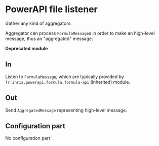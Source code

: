 # PowerAPI file listener

Gather any kind of aggregators.

Aggregator can process `FormulaMessage`s in order to make an high-level message, thus an "aggregated" message.

__Deprecated module__

## In

Listen to `FormulaMessage`, which are typically provided by `fr.inria.powerapi.formula.formula-api` (inherited) module.

## Out

Send `AggregatedMessage` representing high-level message.

## Configuration part

No configuration part
